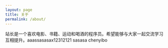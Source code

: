 ```yaml
---
layout: page
title: 关于
permalink: /about/
---
```


站长是一个喜欢电影、书籍、运动和喝酒的程序员。希望能够与大家一起交流学习互相提升。aaassasasax12312121
sasasa
chenyibo